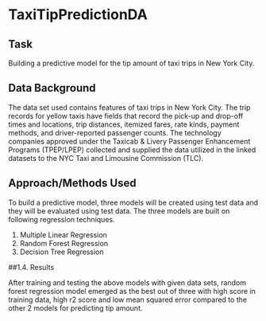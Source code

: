 # TaxiTipPredictionDA

## Task

Building a predictive model for the tip amount of taxi trips in New York City. 

## Data Background

The data set used contains features of taxi trips in New York City. The trip records for yellow taxis have fields that record the pick-up and drop-off times and locations, trip distances, itemized fares, rate kinds, payment methods, and driver-reported passenger counts. The technology companies approved under the Taxicab & Livery Passenger Enhancement Programs (TPEP/LPEP) collected and supplied the data utilized in the linked datasets to the NYC Taxi and Limousine Commission (TLC).

## Approach/Methods Used

To build a predictive model, three models will be created using test data and they will be evaluated using test data. The three models are built on following regression techniques.
1.	Multiple Linear Regression
2.	Random Forest Regression
3.	Decision Tree Regression

##1.4. Results

After training and testing the above models with given data sets, random forest regression model emerged as the best out of three with high score in training data, high r2 score and low mean squared error compared to the other 2 models for predicting tip amount. 

